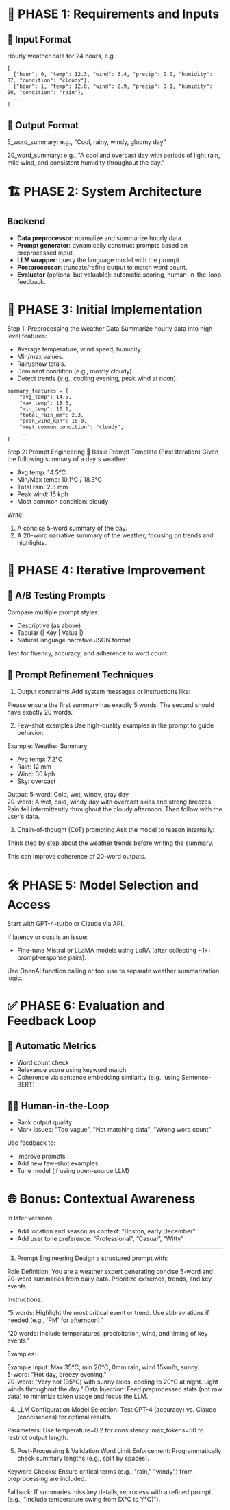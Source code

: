 # 🔧 PHASE 1: Requirements and Inputs
## 🧾 Input Format
Hourly weather data for 24 hours, e.g.:

```
[
  {"hour": 0, "temp": 12.3, "wind": 3.4, "precip": 0.0, "humidity": 87, "condition": "cloudy"},
  {"hour": 1, "temp": 12.0, "wind": 2.9, "precip": 0.1, "humidity": 90, "condition": "rain"},
  ...
]
```

## 🎯 Output Format
5_word_summary: e.g., "Cool, rainy, windy, gloomy day"

20_word_summary: e.g., "A cool and overcast day with periods of light rain, mild wind, and consistent humidity throughout the day."

# 🏗️ PHASE 2: System Architecture
## Backend
- **Data preprocessor**: normalize and summarize hourly data.
- **Prompt generator**: dynamically construct prompts based on preprocessed input.
- **LLM wrapper**: query the language model with the prompt.
- **Postprocessor**: truncate/refine output to match word count.
- **Evaluator** (optional but valuable): automatic scoring, human-in-the-loop feedback.


# 🧠 PHASE 3: Initial Implementation
Step 1: Preprocessing the Weather Data
Summarize hourly data into high-level features:
- Average temperature, wind speed, humidity.
- Min/max values.
- Rain/snow totals.
- Dominant condition (e.g., mostly cloudy).
- Detect trends (e.g., cooling evening, peak wind at noon).
```
summary_features = {
    "avg_temp": 14.5,
    "max_temp": 18.3,
    "min_temp": 10.1,
    "total_rain_mm": 2.3,
    "peak_wind_kph": 15.0,
    "most_common_condition": "cloudy",
    ...
}
```

Step 2: Prompt Engineering
🔹 Basic Prompt Template (First Iteration)
Given the following summary of a day's weather:
- Avg temp: 14.5°C
- Min/Max temp: 10.1°C / 18.3°C
- Total rain: 2.3 mm
- Peak wind: 15 kph
- Most common condition: cloudy

Write:
1. A concise 5-word summary of the day.
2. A 20-word narrative summary of the weather, focusing on trends and highlights.

# 🔁 PHASE 4: Iterative Improvement
## 🧪 A/B Testing Prompts
Compare multiple prompt styles:
- Descriptive (as above)
- Tabular (| Key | Value |)
- Natural language narrative JSON format

Test for fluency, accuracy, and adherence to word count.

## 🧠 Prompt Refinement Techniques
1. Output constraints
Add system messages or instructions like:

Please ensure the first summary has exactly 5 words. The second should have exactly 20 words.

2. Few-shot examples
Use high-quality examples in the prompt to guide behavior:

Example:
Weather Summary:
- Avg temp: 7.2°C
- Rain: 12 mm
- Wind: 30 kph
- Sky: overcast

Output:
5-word: Cold, wet, windy, gray day  
20-word: A wet, cold, windy day with overcast skies and strong breezes. Rain fell intermittently throughout the cloudy afternoon.
Then follow with the user’s data.

3. Chain-of-thought (CoT) prompting
Ask the model to reason internally:

Think step by step about the weather trends before writing the summary.

This can improve coherence of 20-word outputs.

# 🛠️ PHASE 5: Model Selection and Access
Start with GPT-4-turbo or Claude via API.

If latency or cost is an issue:
- Fine-tune Mistral or LLaMA models using LoRA (after collecting ~1k+ prompt-response pairs).

Use OpenAI function calling or tool use to separate weather summarization logic.

# ✅ PHASE 6: Evaluation and Feedback Loop
## 📐 Automatic Metrics
- Word count check
- Relevance score using keyword match
- Coherence via sentence embedding similarity (e.g., using Sentence-BERT)

## 👨‍🔬 Human-in-the-Loop
- Rank output quality
- Mark issues: "Too vague", "Not matching data", "Wrong word count"

Use feedback to:
- Improve prompts
- Add new few-shot examples
- Tune model (if using open-source LLM)

# 🌐 Bonus: Contextual Awareness
In later versions:
- Add location and season as context: “Boston, early December”
- Add user tone preference: “Professional”, “Casual”, “Witty”

---
3. Prompt Engineering
Design a structured prompt with:

Role Definition:
You are a weather expert generating concise 5-word and 20-word summaries from daily data. Prioritize extremes, trends, and key events.

Instructions:

"5 words: Highlight the most critical event or trend. Use abbreviations if needed (e.g., 'PM' for afternoon)."

"20 words: Include temperatures, precipitation, wind, and timing of key events."

Examples:

Example Input: Max 35°C, min 20°C, 0mm rain, wind 15km/h, sunny.  
5-word: "Hot day, breezy evening."  
20-word: "Very hot (35°C) with sunny skies, cooling to 20°C at night. Light winds throughout the day."
Data Injection: Feed preprocessed stats (not raw data) to minimize token usage and focus the LLM.

4. LLM Configuration
Model Selection: Test GPT-4 (accuracy) vs. Claude (conciseness) for optimal results.

Parameters: Use temperature=0.2 for consistency, max_tokens=50 to restrict output length.

5. Post-Processing & Validation
Word Limit Enforcement: Programmatically check summary lengths (e.g., split by spaces).

Keyword Checks: Ensure critical terms (e.g., "rain," "windy") from preprocessing are included.

Fallback: If summaries miss key details, reprocess with a refined prompt (e.g., "Include temperature swing from [X°C to Y°C]").